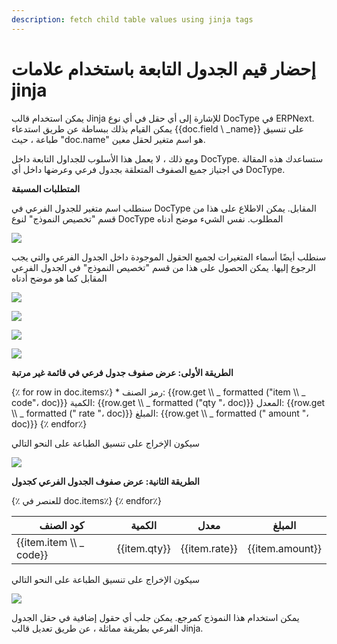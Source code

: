 ```yaml
---
description: fetch child table values using jinja tags
---
```


# إحضار قيم الجدول التابعة باستخدام علامات jinja

يمكن استخدام قالب Jinja للإشارة إلى أي حقل في أي نوع DocType في ERPNext. يمكن القيام بذلك ببساطة عن طريق استدعاء \{{doc.field \ \_name\}} على تنسيق طباعة ، حيث "doc.name" هو اسم متغير لحقل معين.

ومع ذلك ، لا يعمل هذا الأسلوب للجداول التابعة داخل DocType. ستساعدك هذه المقالة في اجتياز جميع الصفوف المتعلقة بجدول فرعي وعرضها داخل أي DocType.

**المتطلبات المسبقة**

سنطلب اسم متغير للجدول الفرعي في DocType المقابل. يمكن الاطلاع على هذا من قسم "تخصيص النموذج" لنوع DocType المطلوب. نفس الشيء موضح أدناه

![](https://docs.erpnext.com/files/f7Xxz1S.png)

سنطلب أيضًا أسماء المتغيرات لجميع الحقول الموجودة داخل الجدول الفرعي والتي يجب الرجوع إليها. يمكن الحصول على هذا من قسم "تخصيص النموذج" في الجدول الفرعي المقابل كما هو موضح أدناه

![](https://docs.erpnext.com/files/tzloEh2.png)

![](https://docs.erpnext.com/files/wPB82f0.png)

![](https://docs.erpnext.com/files/AV0308f.png)

![](https://docs.erpnext.com/files/CW0oEUo.png)

**الطريقة الأولى: عرض صفوف جدول فرعي في قائمة غير مرتبة**

{٪ for row in doc.items٪} \* رمز الصنف: \{{row.get \\\ \_ formatted ("item \\\ \_ code"، doc)\}} الكمية: \{{row.get \\\ \_ formatted ("qty "، doc)\}} المعدل: \{{row.get \\\ \_ formatted (" rate "، doc)\}} المبلغ: \{{row.get \\\ \_ formatted (" amount "، doc)\}} {٪ endfor٪}

سيكون الإخراج على تنسيق الطباعة على النحو التالي

![](https://docs.erpnext.com/files/lgLjE7u.png)

**الطريقة الثانية: عرض صفوف الجدول الفرعي كجدول**

{٪ للعنصر في doc.items٪} {٪ endfor٪}

| كود الصنف                   | الكمية         | معدل            | المبلغ            |
| --------------------------- | -------------- | --------------- | ----------------- |
| \{{item.item \\\ \_ code\}} | \{{item.qty\}} | \{{item.rate\}} | \{{item.amount\}} |

سيكون الإخراج على تنسيق الطباعة على النحو التالي

![](https://docs.erpnext.com/files/GS00WlC.png)

يمكن استخدام هذا النموذج كمرجع. يمكن جلب أي حقول إضافية في حقل الجدول الفرعي بطريقة مماثلة ، عن طريق تعديل قالب Jinja.
